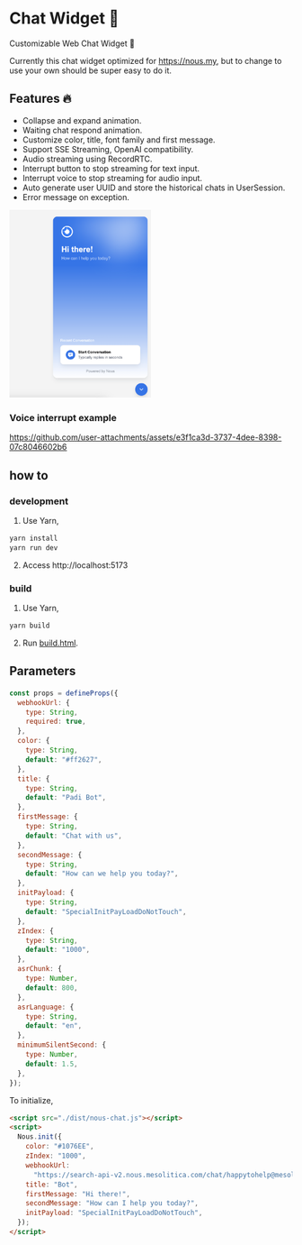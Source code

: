# Chat Widget 💬

Customizable Web Chat Widget 💬

Currently this chat widget optimized for https://nous.my, but to change to use your own should be super easy to do it.

## Features 🔥

- Collapse and expand animation.
- Waiting chat respond animation.
- Customize color, title, font family and first message.
- Support SSE Streaming, OpenAI compatibility.
- Audio streaming using RecordRTC.
- Interrupt button to stop streaming for text input.
- Interrupt voice to stop streaming for audio input.
- Auto generate user UUID and store the historical chats in UserSession.
- Error message on exception.

<img src="img/hi-there.png" width="50%">

### Voice interrupt example

https://github.com/user-attachments/assets/e3f1ca3d-3737-4dee-8398-07c8046602b6

## how to

### development

1. Use Yarn,

```bash
yarn install
yarn run dev
```

2. Access http://localhost:5173

### build

1. Use Yarn,

```bash
yarn build
```

2. Run [build.html](build.html).

## Parameters

```js
const props = defineProps({
  webhookUrl: {
    type: String,
    required: true,
  },
  color: {
    type: String,
    default: "#ff2627",
  },
  title: {
    type: String,
    default: "Padi Bot",
  },
  firstMessage: {
    type: String,
    default: "Chat with us",
  },
  secondMessage: {
    type: String,
    default: "How can we help you today?",
  },
  initPayload: {
    type: String,
    default: "SpecialInitPayLoadDoNotTouch",
  },
  zIndex: {
    type: String,
    default: "1000",
  },
  asrChunk: {
    type: Number,
    default: 800,
  },
  asrLanguage: {
    type: String,
    default: "en",
  },
  minimumSilentSecond: {
    type: Number,
    default: 1.5,
  },
});
```

To initialize,

```html
<script src="./dist/nous-chat.js"></script>
<script>
  Nous.init({
    color: "#1076EE",
    zIndex: "1000",
    webhookUrl:
      "https://search-api-v2.nous.mesolitica.com/chat/happytohelp@mesolitica.com/2968",
    title: "Bot",
    firstMessage: "Hi there!",
    secondMessage: "How can I help you today?",
    initPayload: "SpecialInitPayLoadDoNotTouch",
  });
</script>
```
